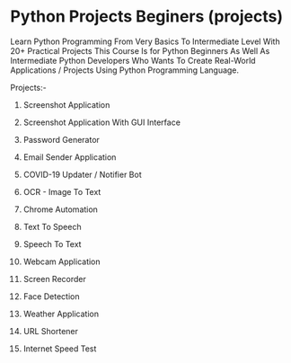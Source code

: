 # Python Projects Beginers (projects)
Learn Python Programming From Very Basics To Intermediate Level With 20+ Practical Projects This Course Is for Python Beginners As Well As Intermediate Python Developers Who Wants To Create Real-World Applications / Projects Using Python Programming Language.



Projects:-

1. Screenshot Application

2. Screenshot Application With GUI Interface

3. Password Generator

4. Email Sender Application

5. COVID-19 Updater / Notifier Bot

6. OCR - Image To Text

7. Chrome Automation

8. Text To Speech

9. Speech To Text 

10. Webcam Application

11. Screen Recorder

13. Face Detection

14. Weather Application

15. URL Shortener

16. Internet Speed Test